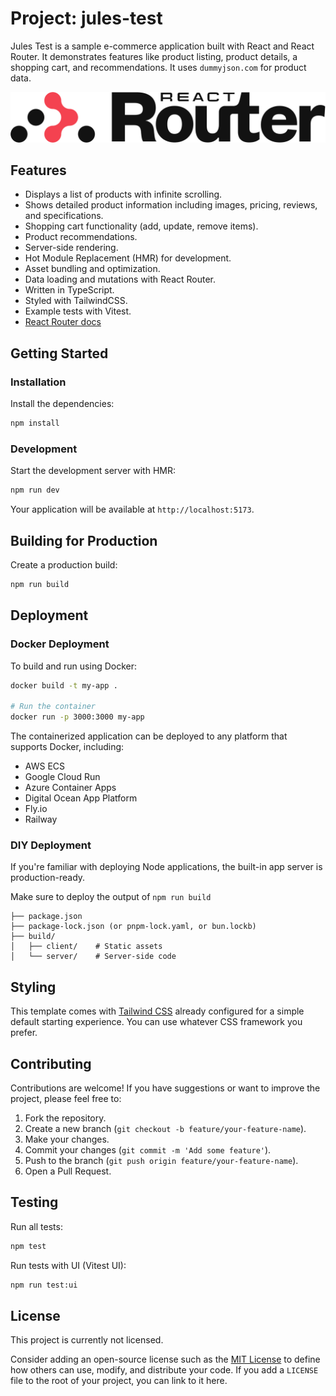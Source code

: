 # Project: jules-test

Jules Test is a sample e-commerce application built with React and React Router. It demonstrates features like product listing, product details, a shopping cart, and recommendations. It uses `dummyjson.com` for product data.

![logo](app/welcome/logo-light.svg)

## Features

- Displays a list of products with infinite scrolling.
- Shows detailed product information including images, pricing, reviews, and specifications.
- Shopping cart functionality (add, update, remove items).
- Product recommendations.
- Server-side rendering.
- Hot Module Replacement (HMR) for development.
- Asset bundling and optimization.
- Data loading and mutations with React Router.
- Written in TypeScript.
- Styled with TailwindCSS.
- Example tests with Vitest.
- [React Router docs](https://reactrouter.com/)

## Getting Started

### Installation

Install the dependencies:

```bash
npm install
```

### Development

Start the development server with HMR:

```bash
npm run dev
```

Your application will be available at `http://localhost:5173`.

## Building for Production

Create a production build:

```bash
npm run build
```

## Deployment

### Docker Deployment

To build and run using Docker:

```bash
docker build -t my-app .

# Run the container
docker run -p 3000:3000 my-app
```

The containerized application can be deployed to any platform that supports Docker, including:

- AWS ECS
- Google Cloud Run
- Azure Container Apps
- Digital Ocean App Platform
- Fly.io
- Railway

### DIY Deployment

If you're familiar with deploying Node applications, the built-in app server is production-ready.

Make sure to deploy the output of `npm run build`

```
├── package.json
├── package-lock.json (or pnpm-lock.yaml, or bun.lockb)
├── build/
│   ├── client/    # Static assets
│   └── server/    # Server-side code
```

## Styling

This template comes with [Tailwind CSS](https://tailwindcss.com/) already configured for a simple default starting experience. You can use whatever CSS framework you prefer.

## Contributing

Contributions are welcome! If you have suggestions or want to improve the project, please feel free to:
1. Fork the repository.
2. Create a new branch (`git checkout -b feature/your-feature-name`).
3. Make your changes.
4. Commit your changes (`git commit -m 'Add some feature'`).
5. Push to the branch (`git push origin feature/your-feature-name`).
6. Open a Pull Request.

## Testing

Run all tests:
```bash
npm test
```

Run tests with UI (Vitest UI):
```bash
npm run test:ui
```

## License

This project is currently not licensed.

Consider adding an open-source license such as the [MIT License](https://opensource.org/licenses/MIT) to define how others can use, modify, and distribute your code. If you add a `LICENSE` file to the root of your project, you can link to it here.
